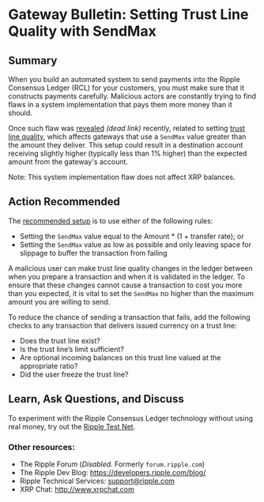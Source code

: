 # Gateway Bulletin: Setting Trust Line Quality with SendMax

## Summary

When you build an automated system to send payments into the Ripple Consensus Ledger (RCL) for your customers, you must make sure that it constructs payments carefully. Malicious actors are constantly trying to find flaws in a system implementation that pays them more money than it should.

Once such flaw was [revealed](https://forum.ripple.com/viewtopic.php?f=1&t=18210) _(dead link)_ recently, related to setting [trust line quality](https://web.archive.org/web/20150422102043/https://wiki.ripple.com/Trust_line_quality), which affects gateways that use a `SendMax` value greater than the amount they deliver. This setup could result in a destination account receiving slightly higher (typically less than 1% higher) than the expected amount from the gateway's account.

Note: This system implementation flaw does not affect XRP balances.

## Action Recommended

The [recommended setup](https://xrpl.org/become-an-xrp-ledger-gateway.html#sending-payments-to-customers) is to use either of the following rules:

* Setting the `SendMax` value equal to the Amount * (1 + transfer rate); or
* Setting the `SendMax` value as low as possible and only leaving space for slippage to buffer the transaction from failing

A malicious user can make trust line quality changes in the ledger between when you prepare a transaction and when it is validated in the ledger. To ensure that these changes cannot cause a transaction to cost you more than you expected, it is vital to set the `SendMax` no higher than the maximum amount you are willing to send.

To reduce the chance of sending a transaction that fails, add the following checks to any transaction that delivers issued currency on a trust line:

* Does the trust line exist?
* Is the trust line’s limit sufficient?
* Are optional incoming balances on this trust line valued at the appropriate ratio?
* Did the user freeze the trust line?

## Learn, Ask Questions, and Discuss

To experiment with the Ripple Consensus Ledger technology without using real money, try out the [Ripple Test Net](https://xrpl.org/xrp-testnet-faucet.html).

### Other resources:

* The Ripple Forum (_Disabled._ Formerly `forum.ripple.com`)
* The Ripple Dev Blog: <https://developers.ripple.com/blog/>
* Ripple Technical Services: <support@ripple.com>
* XRP Chat: <http://www.xrpchat.com>